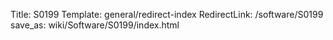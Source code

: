 Title: S0199
Template: general/redirect-index
RedirectLink: /software/S0199
save_as: wiki/Software/S0199/index.html